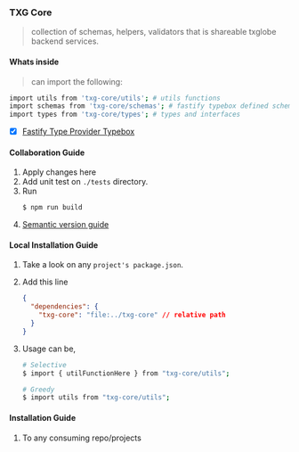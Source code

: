 ### TXG Core

> collection of schemas, helpers, validators that is shareable txglobe backend services.

#### Whats inside

> can import the following:

```sh
import utils from 'txg-core/utils'; # utils functions
import schemas from 'txg-core/schemas'; # fastify typebox defined schemas
import types from 'txg-core/types'; # types and interfaces
```

- [x] [Fastify Type Provider Typebox](https://www.npmjs.com/package/@fastify/type-provider-typebox)

#### Collaboration Guide

1. Apply changes here
2. Add unit test on `./tests` directory.
3. Run
   ```sh
   $ npm run build
   ```
4. [Semantic version guide](https://semver.org/)

#### Local Installation Guide

1. Take a look on any `project's package.json`.
2. Add this line
   ```json
   {
     "dependencies": {
       "txg-core": "file:../txg-core" // relative path
     }
   }
   ```
3. Usage can be,

   ```sh
   # Selective
   $ import { utilFunctionHere } from "txg-core/utils";

   # Greedy
   $ import utils from "txg-core/utils";
   ```

#### Installation Guide

1. To any consuming repo/projects
